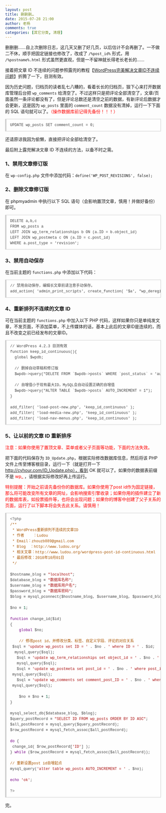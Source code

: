```yaml
---
layout: post
title: 删删删…
date: 2015-07-28 21:00
author: 老杨
comments: true
categories: [其它分类, 清理]
---
```

删删删……自上次删除日志，这几天又删了好几页，以后估计不会再删了。一不做二不休，顺手把固定链接也修改了，改成了 <code>/%post_id%</code> 形式，用 <code>/%postname%.html</code> 形式虽然更直观，但是一不留神就长得老长老长的……

<!--more-->

接着把文章 ID 不连续的问题参照露兜的教程【<a href="http://www.ludou.org/wordpress-post-id-continuous.html" target="_blank" rel="nofollow">WordPress完美解决文章ID不连续问题</a>】折腾了一下，目测有效。

因为历史问题，归档页的读者乱七八糟的，看着长长的归档页，狠下心来打开数据库管理后台把 <code>wp_comments</code> 给清空了。不过这样只是把评论全部清空了，文章/页面虽然一条评论都没有了，但是评论总数还是清空之前的数据，有新评论后数据才会更新，这是因为 <code>wp_posts</code> 里面的 <code>comment_count</code> 数据没有清掉，运行一下下面的 SQL 语句就可以了。<span style = "color:red;">（操作数据库前记得先备份！！！）</span>

<pre style="margin:15px 0;font:100 12px/18px monaco, andale mono, courier new;padding:10px 12px;border:#ccc 1px solid;border-left-width:4px;background-color:#fefefe;box-shadow:0 0 4px #eee;word-break:break-all;word-wrap:break-word;color:#444">UPDATE wp_posts SET comment_count = 0;</pre>

还请原谅我因为偷懒，直接把评论全部给清空了。

最后附上露兜解决文章 ID 不连续的方法，以备不时之需。

<h3>1、禁用文章修订版</h3>

在 <code>wp-config.php</code> 文件中添加代码：<code>define('WP_POST_REVISIONS', false);</code>

<h3>2、删除文章修订版</h3>

在 phpmyadmin 中执行以下 SQL 语句（会影响置顶文章，慎用！并做好备份）即可。

<pre style="margin:15px 0;font:100 12px/18px monaco, andale mono, courier new;padding:10px 12px;border:#ccc 1px solid;border-left-width:4px;background-color:#fefefe;box-shadow:0 0 4px #eee;word-break:break-all;word-wrap:break-word;color:#444">DELETE a,b,c<br>FROM wp_posts a<br>LEFT JOIN wp_term_relationships b ON (a.ID = b.object_id)<br>LEFT JOIN wp_postmeta c ON (a.ID = c.post_id)<br>WHERE a.post_type = 'revision';</pre>

<h3>3、禁用自动保存</h3>

在当前主题的 <code>functions.php</code> 中添加以下代码：

<pre style="margin:15px 0;font:100 12px/18px monaco, andale mono, courier new;padding:10px 12px;border:#ccc 1px solid;border-left-width:4px;background-color:#fefefe;box-shadow:0 0 4px #eee;word-break:break-all;word-wrap:break-word;color:#444">// 禁用自动保存，编辑长文章前请注意手动保存。<br>add_action( 'admin_print_scripts', create_function( '$a', "wp_deregister_script('autosave');" ) );</pre>

<h3>4、重新排列不连续的文章 ID</h3>

可在当前主题的 <code>functions.php</code> 中加入以下 PHP 代码，这样如果你只是单纯发文章，不发页面，不添加菜单，不上传媒体的话，基本上此后的文章ID是连续的，而且不改变之前已经发布的文章ID。

<pre style="margin:15px 0;font:100 12px/18px monaco, andale mono, courier new;padding:10px 12px;border:#ccc 1px solid;border-left-width:4px;background-color:#fefefe;box-shadow:0 0 4px #eee;word-break:break-all;word-wrap:break-word;color:#444">// WordPress 4.2.3 目测有效<br>function keep_id_continuous(){<br>  global $wpdb;<br><br>  // 删掉自动草稿和修订版<br>  $wpdb-&gt;query("DELETE FROM `$wpdb-&gt;posts` WHERE `post_status` = 'auto-draft' OR `post_type` = 'revision'");<br><br>  // 自增值小于现有最大ID，MySQL会自动设置正确的自增值<br>  $wpdb-&gt;query("ALTER TABLE `$wpdb-&gt;posts` AUTO_INCREMENT = 1");  <br>}<br><br>add_filter( 'load-post-new.php', 'keep_id_continuous' );<br>add_filter( 'load-media-new.php', 'keep_id_continuous' );<br>add_filter( 'load-nav-menus.php', 'keep_id_continuous' );</pre>

<h3>5、让以前的文章 ID 重新排序</h3>

<span style = "color:red;">注意：如果你使用了置顶文章、菜单或者父子页面等功能，下面的方法失效。</span>

把下面的代码保存为 <code>ID_Update.php</code>，根据实际修改数据库信息，然后将该 PHP 文件上传至博客根目录，运行一下（就是打开一下 http://cyhour.com/ID_Update.php），看到 OK 就可以了。如果你的数据表前缀不是 <span style = "color:red;">wp_</span> ，请根据实际修改好再上传运行。

<span style = "color:red;">特别提醒：开始之前请先备份你的数据库。如果你使用了post id作为固定链接，那么将可能改变所有文章的网址，会影响搜索引擎收录；如果你用的插件建立了新的数据库表，如投票插件等，也将会出现问题；如果你的博客中创建了父子关系的页面，运行了以下脚本将会失去此关系。请慎用！</span>

<pre style="margin:15px 0;font:100 12px/18px monaco, andale mono, courier new;padding:10px 12px;border:#ccc 1px solid;border-left-width:4px;background-color:#fefefe;box-shadow:0 0 4px #eee;word-break:break-all;word-wrap:break-word;color:#444"><span style="color:#555">&lt;?php</span><br><span style="color:#a50">/**</span><br> <span style="color:#a50">* WordPress重新排列不连续的文章ID</span><br> <span style="color:#a50">* 作者	：Ludou </span><br> <span style="color:#a50">* Email：zhouzb889@gmail.com</span><br> <span style="color:#a50">* Blog	：http://www.ludou.org/</span><br> <span style="color:#a50">* 相关文章：http://www.ludou.org/wordpress-post-id-continuous.html</span><br> <span style="color:#a50">* 最后修改：2010年10月01日</span><br> <span style="color:#a50">*/</span><br><br><span style="color:#000-2">$hostname_blog</span> <span style="color:#000">=</span> <span style="color:#a11">"localhost"</span>;<br><span style="color:#000-2">$database_blog</span> <span style="color:#000">=</span> <span style="color:#a11">"数据库名称"</span>;<br><span style="color:#000-2">$username_blog</span> <span style="color:#000">=</span> <span style="color:#a11">"数据库用户名"</span>;<br><span style="color:#000-2">$password_blog</span> <span style="color:#000">=</span> <span style="color:#a11">"数据库密码"</span>;<br><span style="color:#000-2">$blog</span> <span style="color:#000">=</span> <span style="color:#@cm-word">mysql_pconnect</span>(<span style="color:#000-2">$hostname_blog</span>, <span style="color:#000-2">$username_blog</span>, <span style="color:#000-2">$password_blog</span>) <span style="color:#708">or</span> <span style="color:#@cm-word">trigger_error</span>(<span style="color:#@cm-word">mysql_error</span>(),<span style="color:#@cm-word">E_USER_ERROR</span>); <br><br><span style="color:#000-2">$no</span> <span style="color:#000">=</span> <span style="color:#164">1</span>;<br><br><span style="color:#708">function</span> <span style="color:#@cm-word">change_id</span>(<span style="color:#000-2">$id</span>)<br>{<br>	<span style="color:#708">global</span> <span style="color:#000-2">$no</span>; <br>	<br>	<span style="color:#a50">// 修改post id，并修改分类、标签、自定义字段、评论的对应关系</span><br>	<span style="color:#000-2">$sql</span> <span style="color:#000">=</span> <span style="color:#a11">'update wp_posts set ID = '</span> . <span style="color:#000-2">$no</span> . <span style="color:#a11">' where ID = '</span> . <span style="color:#000-2">$id</span>;<br>	<span style="color:#@cm-word">mysql_query</span>(<span style="color:#000-2">$sql</span>);<br>	<span style="color:#000-2">$sql</span> <span style="color:#000">=</span> <span style="color:#a11">'update wp_term_relationships set object_id = '</span> . <span style="color:#000-2">$no</span> . <span style="color:#a11">' where object_id = '</span> . <span style="color:#000-2">$id</span>;<br>	<span style="color:#@cm-word">mysql_query</span>(<span style="color:#000-2">$sql</span>);<br>	<span style="color:#000-2">$sql</span> <span style="color:#000">=</span> <span style="color:#a11">'update wp_postmeta set post_id = '</span> . <span style="color:#000-2">$no</span> . <span style="color:#a11">' where post_id = '</span> . <span style="color:#000-2">$id</span>;<br>	<span style="color:#@cm-word">mysql_query</span>(<span style="color:#000-2">$sql</span>);<br>	<span style="color:#000-2">$sql</span> <span style="color:#000">=</span> <span style="color:#a11">'update wp_comments set comment_post_ID = '</span> . <span style="color:#000-2">$no</span> . <span style="color:#a11">' where comment_post_ID = '</span> . <span style="color:#000-2">$id</span>;<br>	<span style="color:#@cm-word">mysql_query</span>(<span style="color:#000-2">$sql</span>);<br>	<br>	<span style="color:#000-2">$no</span> <span style="color:#000">=</span> <span style="color:#000-2">$no</span> <span style="color:#000">+</span> <span style="color:#164">1</span>;<br>}<br><br><span style="color:#@cm-word">mysql_select_db</span>(<span style="color:#000-2">$database_blog</span>, <span style="color:#000-2">$blog</span>);<br><span style="color:#000-2">$query_postRecord</span> <span style="color:#000">=</span> <span style="color:#a11">"SELECT ID FROM wp_posts ORDER BY ID ASC"</span>;<br><span style="color:#000-2">$all_postRecord</span> <span style="color:#000">=</span> <span style="color:#@cm-word">mysql_query</span>(<span style="color:#000-2">$query_postRecord</span>);<br><span style="color:#000-2">$row_postRecord</span> <span style="color:#000">=</span> <span style="color:#@cm-word">mysql_fetch_assoc</span>(<span style="color:#000-2">$all_postRecord</span>);<br><br><span style="color:#708">do</span> {<br>	<span style="color:#@cm-word">change_id</span>( <span style="color:#000-2">$row_postRecord</span>[<span style="color:#a11">'ID'</span>] );	<br>} <span style="color:#708">while</span> (<span style="color:#000-2">$row_postRecord</span> <span style="color:#000">=</span> <span style="color:#@cm-word">mysql_fetch_assoc</span>(<span style="color:#000-2">$all_postRecord</span>));<br><br><span style="color:#a50">// 重新设置post id自增起点</span><br><span style="color:#@cm-word">mysql_query</span>(<span style="color:#a11">'alter table wp_posts AUTO_INCREMENT = '</span> . <span style="color:#000-2">$no</span>);<br><br><span style="color:#708">echo</span> <span style="color:#a11">'ok'</span>;<br><br><span style="color:#555">?&gt;</span></pre>

完。
